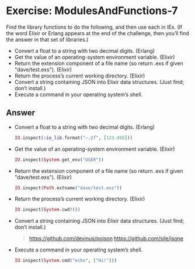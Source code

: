 # Exercise: ModulesAndFunctions-7

Find the library functions to do the following, and then use each in IEx. (If the word Elixir or Erlang appears at the end of the challenge, then you’ll find the answer in that set of libraries.)

- Convert a float to a string with two decimal digits. (Erlang)
- Get the value of an operating-system environment variable. (Elixir)
- Return the extension component of a file name (so return .exs if given "dave/test.exs"). (Elixir)
- Return the process’s current working directory. (Elixir)
- Convert a string containing JSON into Elixir data structures. (Just find; don’t install.)
- Execute a command in your operating system’s shell.

## Answer

- Convert a float to a string with two decimal digits. (Erlang)
  ```elixir
  IO.inspect(:io_lib.format("~.2f", [123.456]))
  ```
- Get the value of an operating-system environment variable. (Elixir)
  ```elixir
  IO.inspect(System.get_env("USER"))
  ```
- Return the extension component of a file name (so return .exs if given "dave/test.exs"). (Elixir)
  ```elixir
  IO.inspect(Path.extname("dave/test.exs"))
  ```
- Return the process’s current working directory. (Elixir)
  ```elixir
  IO.inspect(System.cwd!())
  ```
- Convert a string containing JSON into Elixir data structures. (Just find; don’t install.)
  > https://github.com/devinus/poison
  > https://github.com/sile/jsone
- Execute a command in your operating system’s shell.
  ```elixir
  IO.inspect(System.cmd("echo", ["Hi!"]))
  ```
